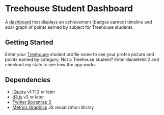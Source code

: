 # Treehouse Student Dashboard

A [dashboard](http://danie11edotcom.github.io/TreehousePoints/) that displays an achievement (badges earned) timeline and abar graph of points earned by subject for Treehouse students.

## Getting Started
Enter your [Treehouse](https://teamtreehouse.com) student profile name to see your profile picture and points earned by category.
Not a Treehouse student? Enter daniellehill2 and checkout my stats to see how the app works.

## Dependencies
- [jQuery](http://jquery.com/) v1.11.2 or later
- [d3.js](http://d3js.org/) v3 or later
- [Twitter Bootstrap 3](http://getbootstrap.com/)
- [Metrics Graphics](http://metricsgraphicsjs.org/) JS visualization library
